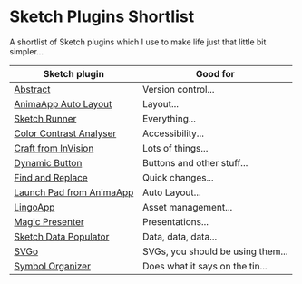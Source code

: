 # Sketch Plugins Shortlist
A shortlist of Sketch plugins which I use to make life just that little bit simpler...

Sketch plugin | Good for
--- | ---
[Abstract](https://www.goabstract.com) | Version control...
[AnimaApp Auto Layout](https://animaapp.github.io/index.html) | Layout...
[Sketch Runner](http://sketchrunner.com) | Everything...
[Color Contrast Analyser](https://github.com/getflourish/Sketch-Color-Contrast-Analyser) | Accessibility...
[Craft from InVision](https://www.invisionapp.com/craft) | Lots of things...
[Dynamic Button](https://github.com/fuggfuggfugg/sketch-dynamic-button-3.5) | Buttons and other stuff...
[Find and Replace](https://github.com/thierryc/Sketch-Find-And-Replace) | Quick changes...
[Launch Pad from AnimaApp](https://launchpad.animaapp.com) | Auto Layout...
[LingoApp](https://www.lingoapp.com) | Asset management...
[Magic Presenter](http://magicsketch.io/presenter/) | Presentations...
[Sketch Data Populator](https://github.com/preciousforever/sketch-data-populator) | Data, data, data...
[SVGo](https://github.com/bohemiancoding/svgo-compressor) | SVGs, you should be using them...
[Symbol Organizer](https://github.com/sonburn/symbol-organizer) | Does what it says on the tin...
